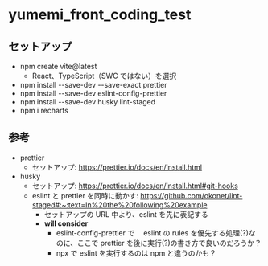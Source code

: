 # yumemi_front_coding_test

## セットアップ

- npm create vite@latest
  - React、TypeScript（SWC ではない）を選択
- npm install --save-dev --save-exact prettier
- npm install --save-dev eslint-config-prettier
- npm install --save-dev husky lint-staged
- npm i recharts

## 参考

- prettier
  - セットアップ: https://prettier.io/docs/en/install.html
- husky
  - セットアップ: https://prettier.io/docs/en/install.html#git-hooks
  - eslint と prettier を同時に動かす: https://github.com/okonet/lint-staged#:~:text=In%20the%20following%20example
    - セットアップの URL 中より、eslint を先に表記する
    - **will consider**
      - eslint-config-prettier で　 eslint の rules を優先する処理(?)なのに、ここで prettier を後に実行(?)の書き方で良いのだろうか？
      - npx で eslint を実行するのは npm と違うのかも？
